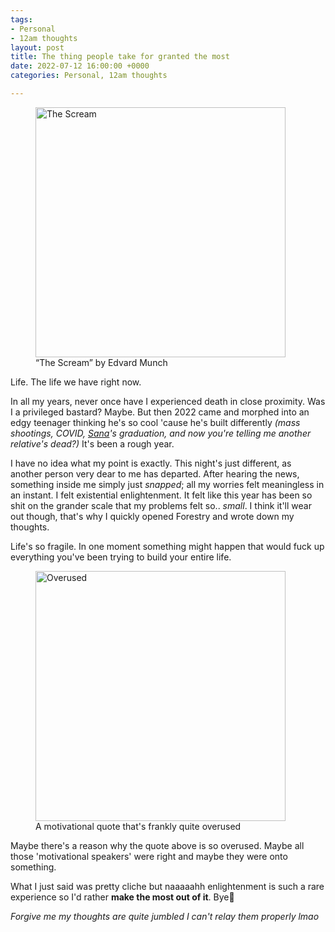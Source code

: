 ```yaml
---
tags:
- Personal
- 12am thoughts
layout: post
title: The thing people take for granted the most
date: 2022-07-12 16:00:00 +0000
categories: Personal, 12am thoughts

---
```

<figure><img src="https://cdn.discordapp.com/attachments/993410728088305734/996455238980612248/0_GEZDqwMQqsdNegms.jpg" alt="The Scream" style="width:400px;"> <figcaption>“The Scream” by Edvard Munch</figcaption> </figure>

Life. The life we have right now.

In all my years, never once have I experienced death in close proximity. Was I a privileged bastard? Maybe. But then 2022 came and morphed into an edgy teenager thinking he's so cool 'cause he's built differently _(mass shootings, COVID,_ [_Sana_](https://www.youtube.com/channel/UCsUj0dszADCGbF3gNrQEuSQ)_'s graduation, and now you're telling me another relative's dead?)_ It's been a rough year.

I have no idea what my point is exactly. This night's just different, as another person very dear to me has departed. After hearing the news, something inside me simply just _snapped_; all my worries felt meaningless in an instant. I felt existential enlightenment. It felt like this year has been so shit on the grander scale that my problems felt so.. _small_. I think it'll wear out though, that's why I quickly opened Forestry and wrote down my thoughts.

Life's so fragile. In one moment something might happen that would fuck up everything you've been trying to build your entire life.

<figure><img src="https://cdn.discordapp.com/attachments/993410728088305734/996463792986804304/Minimalist_Simple_Motivational_Quote_Instagram_Post.jpg" alt="Overused" style="width:400px;"> <figcaption>A motivational quote that's frankly quite overused</figcaption> </figure>

Maybe there's a reason why the quote above is so overused. Maybe all those 'motivational speakers' were right and maybe they were onto something.

What I just said was pretty cliche but naaaaahh enlightenment is such a rare experience so I'd rather **make the most out of it**. Bye👋

_Forgive me my thoughts are quite jumbled I can't relay them properly lmao_